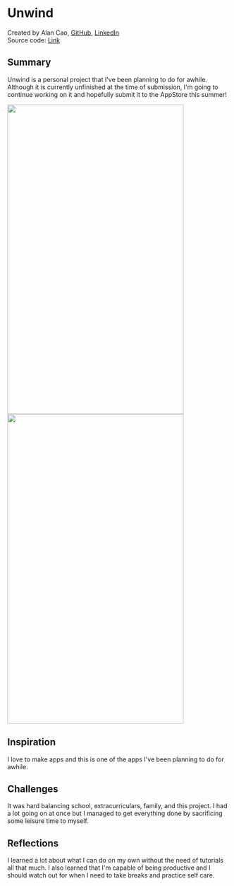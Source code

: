 # Unwind

Created by Alan Cao, [GitHub](github.com/Alacau), [LinkedIn](linkedin.com/in/caoalan)   
Source code: [Link](github.com/Alacau/Unwind)

## Summary

Unwind is a personal project that I've been planning to do for awhile. Although it is currently unfinished at the time of submission, I'm going to continue working on it and hopefully submit it to the AppStore this summer! 

<img src="https://imgur.com/pwA7WZC.png" height=700, width=400>  
<img src="https://imgur.com/ABZ26CT.png" height=700, width=400>

## Inspiration

I love to make apps and this is one of the apps I've been planning to do for awhile.

## Challenges

It was hard balancing school, extracurriculars, family, and this project. I had a lot going on at once but I managed to get everything done by sacrificing some leisure time to myself.

## Reflections

I learned a lot about what I can do on my own without the need of tutorials all that much. I also learned that I'm capable of being productive and I should watch out for when I need to take breaks and practice self care.
